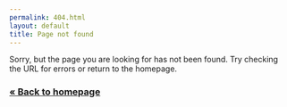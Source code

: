 ```yaml
---
permalink: 404.html
layout: default
title: Page not found
---
```


Sorry, but the page you are looking for has not been found. Try checking the URL for errors or return to the homepage.

<h3><a class="button" href="{{ site.baseurl }}/">« Back to homepage</a></h3>


<script type="text/javascript">
  var GOOG_FIXURL_LANG = '{{ site.language }}';
  var GOOG_FIXURL_SITE = '{{ site.url }}'
</script>
<script type="text/javascript"
  src="http://linkhelp.clients.google.com/tbproxy/lh/wm/fixurl.js">
</script>
